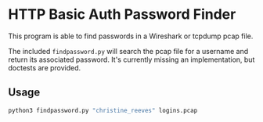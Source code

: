 HTTP Basic Auth Password Finder
===============================

This program is able to find passwords in a Wireshark or tcpdump pcap file.

The included `findpassword.py` will search the pcap file for a username and return its associated password. It's currently missing an implementation, but doctests are provided.

Usage
-----

```bash
python3 findpassword.py "christine_reeves" logins.pcap
```
